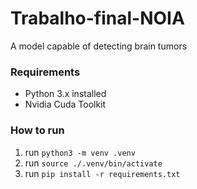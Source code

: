 # Trabalho-final-NOIA

A model capable of detecting brain tumors

### Requirements

- Python 3.x installed
- Nvidia Cuda Toolkit

### How to run

1. run `python3 -m venv .venv`
2. run `source ./.venv/bin/activate`
3. run `pip install -r requirements.txt`
